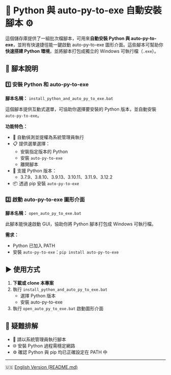 # 🐍 Python 與 auto-py-to-exe 自動安裝腳本 ⚙️

這個儲存庫提供了一組批次檔腳本，可用來**自動安裝 Python 與 auto-py-to-exe**，並附有快速捷徑能一鍵啟動 auto-py-to-exe 圖形介面。這些腳本可幫助你**快速搭建 Python 環境**，並將腳本打包成獨立的 Windows 可執行檔（`.exe`）。

## 📜 腳本說明

### 1️⃣ 安裝 Python 和 auto-py-to-exe  
**腳本名稱：** `install_python_and_auto_py_to_exe.bat`

這個腳本提供互動式選單，可協助你選擇要安裝的 Python 版本，並自動安裝 `auto-py-to-exe`。

**功能特色：**
- 🔐 自動偵測並提權為系統管理員執行
- 📋 提供選單選擇：
  - 安裝指定版本的 Python
  - 安裝 `auto-py-to-exe`
  - 離開腳本
- 🐍 支援 Python 版本：
  - 3.7.9、3.8.10、3.9.13、3.10.11、3.11.9、3.12.2
- 📦 透過 pip 安裝 `auto-py-to-exe`

### 2️⃣ 啟動 auto-py-to-exe 圖形介面  
**腳本名稱：** `open_auto_py_to_exe.bat`

此腳本能快速啟動 GUI，協助你將 Python 腳本打包成 Windows 可執行檔。

**需求：**
- Python 已加入 PATH
- 安裝 `auto-py-to-exe`：`pip install auto-py-to-exe`

## ▶️ 使用方式

1. **下載或 clone 本專案**
2. 執行 `install_python_and_auto_py_to_exe.bat`
   - 選擇 Python 版本
   - 安裝 auto-py-to-exe
3. 執行 `open_auto_py_to_exe.bat` 啟動圖形介面

## 🧯 疑難排解

- 🔐 請以系統管理員執行腳本
- 🌐 安裝 Python 過程需穩定網路
- ⚙️ 確認 Python 與 pip 均已正確設定在 PATH 中

---

🇺🇸 [English Version (README.md)](./README.md)
